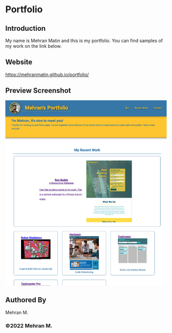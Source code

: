 # Portfolio

## Introduction
My name is Mehran Matin and this is my portfolio. You can find samples of my work on the link below.

## Website
https://mehranmatin.github.io/portfolio/

## Preview Screenshot
![portfolio demo screenshot](assets/images/preview.png)

## Authored By
Mehran M.

### ©️2022 Mehran M.

